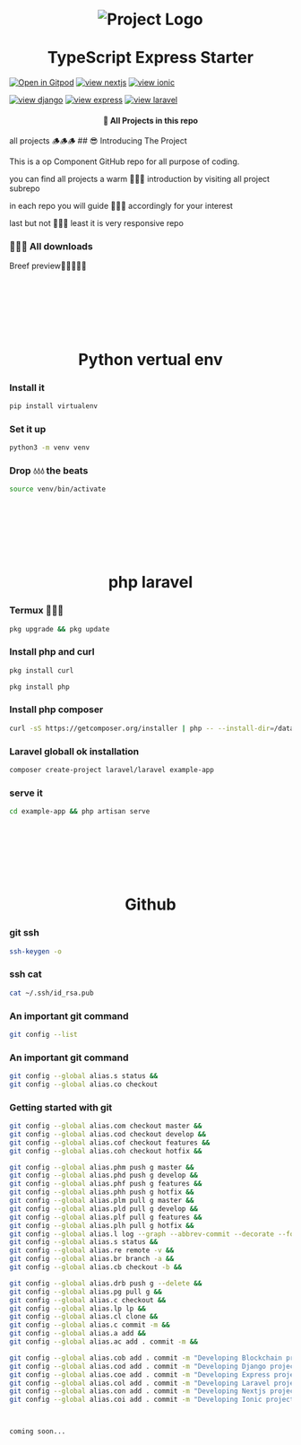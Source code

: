 <h1 align="center">
<br>
  <img src="https://github.com/ljlm0402/typescript-express-starter/raw/images/logo.jpg" alt="Project Logo" />
  <br>
    <br>
  TypeScript Express Starter
  <br>
</h1>






<img align="center">[![Open in Gitpod](https://gitpod.io/button/open-in-gitpod.svg)](https://gitpod.io/#github.com/Harry1o1/Pro-Component.git)</img>
<img align="left">[![view nextjs](https://gitpod.io/button/open-in-gitpod.svg)](https://gitpod.io/#github.com/Harry1o1/Pro-Component.git)</img>
<img align="right">[![view ionic](https://gitpod.io/button/open-in-gitpod.svg)](https://gitpod.io/#github.com/Harry1o1/Pro-Component.git)</img>






<img align="center">[![view django](https://gitpod.io/button/open-in-gitpod.svg)](https://gitpod.io/#github.com/Harry1o1/Pro-Component.git)</img>
<img align="left">[![view express](https://gitpod.io/button/open-in-gitpod.svg)](https://gitpod.io/#github.com/Harry1o1/Pro-Component.git)</img>
<img align="right">[![view laravel](https://gitpod.io/button/open-in-gitpod.svg)](https://gitpod.io/#github.com/Harry1o1/Pro-Component.git)</img>








<h4 align="center">🚀 All Projects in this repo</h4>
all projects 🪵🪵🪵
## 😎 Introducing The Project

This is a op Component GitHub repo for all purpose of coding.

you can find all projects a warm 🥵🥵🥵 introduction by visiting all project subrepo

in each repo you will guide 🦮🦮🦮 accordingly for your interest

last but not 🚫🚫🚫 least it is very responsive repo 




### 🥳🥳🥳 All downloads

Breef preview🤟🤟🤟🤟🤟

<h1 align="center">
<br>
  <br>
    <br>
    Python vertual env
  <br>
</h1>


### Install it
```bash
pip install virtualenv
```

### Set it up
```bash
python3 -m venv venv
```


### Drop 💧💧💧 the beats
```bash
source venv/bin/activate
```







<h1 align="center">
<br>
  <br>
    <br>
    php laravel
  <br>
</h1>


### Termux 📐📐📐
```bash
pkg upgrade && pkg update
```

### Install php and curl
```bash
pkg install curl
```
```bash
pkg install php
```

### Install php composer
```bash
curl -sS https://getcomposer.org/installer | php -- --install-dir=/data/data/com.termux/files/usr/bin --filename=composer
```

### Laravel globall ok installation
```bash
composer create-project laravel/laravel example-app
```

### serve it
```bash
cd example-app && php artisan serve
```














<h1 align="center">
<br>
  <br>
    <br>
    Github
  <br>
</h1>

### git ssh 
```bash
ssh-keygen -o
```
### ssh cat
```bash
cat ~/.ssh/id_rsa.pub
```





### An important git command
```bash
git config --list
```


### An important git command
```bash
git config --global alias.s status && 
git config --global alias.co checkout
```



### Getting started with git
```bash
git config --global alias.com checkout master &&
git config --global alias.cod checkout develop &&
git config --global alias.cof checkout features &&
git config --global alias.coh checkout hotfix &&

git config --global alias.phm push g master &&
git config --global alias.phd push g develop &&
git config --global alias.phf push g features &&
git config --global alias.phh push g hotfix &&
git config --global alias.plm pull g master &&
git config --global alias.pld pull g develop &&
git config --global alias.plf pull g features &&
git config --global alias.plh pull g hotfix &&
git config --global alias.l log --graph --abbrev-commit --decorate --format=format:'%C(bold blue)%h%C(reset) - %C(bold green)(%ar)%C(reset) %C(white)%s%C(reset) %C(dim white)- %an%C(reset)%C(bold yellow)%d%C(reset)' --all &&
git config --global alias.s status &&
git config --global alias.re remote -v &&
git config --global alias.br branch -a &&
git config --global alias.cb checkout -b &&

git config --global alias.drb push g --delete &&
git config --global alias.pg pull g &&
git config --global alias.c checkout &&
git config --global alias.lp lp &&
git config --global alias.cl clone &&
git config --global alias.c commit -m &&
git config --global alias.a add &&
git config --global alias.ac add . commit -m &&

git config --global alias.cob add . commit -m "Developing Blockchain project" &&
git config --global alias.cod add . commit -m "Developing Django project" &&
git config --global alias.coe add . commit -m "Developing Express project" &&
git config --global alias.col add . commit -m "Developing Laravel project" &&
git config --global alias.con add . commit -m "Developing Nextjs project" &&
git config --global alias.coi add . commit -m "Developing Ionic project"



coming soon...

```











```



